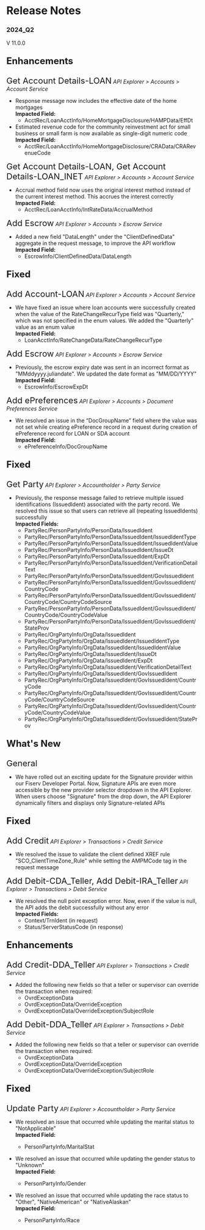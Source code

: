 # Release Notes 
### 2024_Q2
V 11.0.0
<!-- 
type: tab 
titles: Premier, Precision, Signature, Cleartouch
-->


<p style="font-size: 24px; font-weight: bold;">Enhancements </p>

<span style="font-size: 22px; ">Get Account Details-LOAN</span> *API Explorer > Accounts > Account Service*


- Response message now includes the effective date of the home mortgages<br>
**Impacted Field:**
  - AcctRec/LoanAcctInfo/HomeMortgageDisclosure/HAMPData/EffDt
- Estimated revenue code for the community reinvestment act for small business or small farm is now available as single-digit numeric code<br>
**Impacted Field:**
  - AcctRec/LoanAcctInfo/HomeMortgageDisclosure/CRAData/CRARevenueCode

<span style="font-size: 22px; ">Get Account Details-LOAN, Get Account Details-LOAN_INET</span> *API Explorer > Accounts > Account Service*


- Accrual method field now uses the original interest method instead of the current interest method. This accrues the interest correctly<br>
**Impacted Field:**
  - AcctRec/LoanAcctInfo/IntRateData/AccrualMethod


<span style="font-size: 22px; ">Add Escrow</span> *API Explorer > Accounts > Escrow Service*


- Added a new field "DataLength" under the "ClientDefinedData" aggregate in the request message, to improve the API workflow<br>
**Impacted Field:**
  - EscrowInfo/ClientDefinedData/DataLength


<p style="font-size: 24px; font-weight: bold;">Fixed </p>

<span style="font-size: 22px; ">Add Account-LOAN</span> *API Explorer > Accounts > Account Service*


- We have fixed an issue where loan accounts were successfully created when the value of the RateChangeRecurType field was "Quarterly," which was not specified in the enum values. We added the "Quarterly" value as an enum value<br>
**Impacted Field:**
  - LoanAcctInfo/RateChangeData/RateChangeRecurType


<span style="font-size: 22px; ">Add Escrow</span> *API Explorer > Accounts > Escrow Service*


- Previously, the escrow expiry date was sent in an incorrect format as "MMddyyyy.juliandate". We updated the date format as "MM/DD/YYYY"<br>
**Impacted Field:**
  - EscrowInfo/EscrowExpDt

<span style="font-size: 22px; ">Add ePreferences</span> *API Explorer > Accounts > Document Preferences Service*

- We resolved an issue in the “DocGroupName” field where the value was not set while creating ePreference record in a request during creation of ePreference record for LOAN or SDA account<br>
**Impacted Field:**
  - ePreferenceInfo/DocGroupName


<!-- type: tab -->
<p style="font-size: 24px; font-weight: bold;">Fixed </p>

<span style="font-size: 22px; ">Get Party</span> *API Explorer > Accountholder > Party Service*


- Previously, the response message failed to retrieve multiple issued identifications (IssuedIdent) associated with the party record. We resolved this issue so that users can retrieve all (repeating IssuedIdents) successfully<br>
**Impacted Fields:**
	- PartyRec/PersonPartyInfo/PersonData/IssuedIdent
	- PartyRec/PersonPartyInfo/PersonData/IssuedIdent/IssuedIdentType
	- PartyRec/PersonPartyInfo/PersonData/IssuedIdent/IssuedIdentValue
	- PartyRec/PersonPartyInfo/PersonData/IssuedIdent/IssueDt
	- PartyRec/PersonPartyInfo/PersonData/IssuedIdent/ExpDt
	- PartyRec/PersonPartyInfo/PersonData/IssuedIdent/VerificationDetailText
	- PartyRec/PersonPartyInfo/PersonData/IssuedIdent/GovIssuedIdent
	- PartyRec/PersonPartyInfo/PersonData/IssuedIdent/GovIssuedIdent/CountryCode
	- PartyRec/PersonPartyInfo/PersonData/IssuedIdent/GovIssuedIdent/CountryCode/CountryCodeSource
	- PartyRec/PersonPartyInfo/PersonData/IssuedIdent/GovIssuedIdent/CountryCode/CountryCodeValue
	- PartyRec/PersonPartyInfo/PersonData/IssuedIdent/GovIssuedIdent/StateProv
	- PartyRec/OrgPartyInfo/OrgData/IssuedIdent
	- PartyRec/OrgPartyInfo/OrgData/IssuedIdent/IssuedIdentType
	- PartyRec/OrgPartyInfo/OrgData/IssuedIdent/IssuedIdentValue
	- PartyRec/OrgPartyInfo/OrgData/IssuedIdent/IssueDt
	- PartyRec/OrgPartyInfo/OrgData/IssuedIdent/ExpDt
	- PartyRec/OrgPartyInfo/OrgData/IssuedIdent/VerificationDetailText
	- PartyRec/OrgPartyInfo/OrgData/IssuedIdent/GovIssuedIdent
	- PartyRec/OrgPartyInfo/OrgData/IssuedIdent/GovIssuedIdent/CountryCode
	- PartyRec/OrgPartyInfo/OrgData/IssuedIdent/GovIssuedIdent/CountryCode/CountryCodeSource
	- PartyRec/OrgPartyInfo/OrgData/IssuedIdent/GovIssuedIdent/CountryCode/CountryCodeValue
	- PartyRec/OrgPartyInfo/OrgData/IssuedIdent/GovIssuedIdent/StateProv


<!-- type: tab -->
<p style="font-size: 24px; font-weight: bold;">What's New </p>

<span style="font-size: 22px; ">General</span>
- We have rolled out an exciting update for the Signature provider within our Fiserv Developer Portal. Now, Signature APIs are even more accessible by the new provider selector dropdown in the API Explorer. When users choose "Signature" from the drop down, the API Explorer dynamically filters and displays only Signature-related APIs
<p style="font-size: 24px; font-weight: bold;">Fixed </p>

<span style="font-size: 22px; ">Add Credit</span> *API Explorer > Transactions > Credit Service*


- We resolved the issue to validate the client defined XREF rule "SCO_ClientTimeZone_Rule" while setting the AMPMCode tag in the request message

<span style="font-size: 22px; ">Add Debit-CDA_Teller, Add Debit-IRA_Teller</span> *API Explorer > Transactions > Debit Service*

- We resolved the null point exception error. Now, even if the value is null, the API adds the debit successfully without any error<br>
**Impacted Fields:**
  - Context/TrnIdent (in request)
  - Status/ServerStatusCode (in response)

<!-- type: tab -->
<p style="font-size: 24px; font-weight: bold;">Enhancements </p>

<span style="font-size: 22px; ">Add Credit-DDA_Teller</span> *API Explorer > Transactions > Credit Service*


- Added the following new fields so that a teller or supervisor can override the transaction when required:
	- OvrdExceptionData
	- OvrdExceptionData/OverrideException
	- OvrdExceptionData/OverrideException/SubjectRole


<span style="font-size: 22px; ">Add Debit-DDA_Teller</span> *API Explorer > Transactions > Debit Service*


- Added the following new fields so that a teller or supervisor can override the transaction when required:
	- OvrdExceptionData
	- OvrdExceptionData/OverrideException
	- OvrdExceptionData/OverrideException/SubjectRole


<p style="font-size: 24px; font-weight: bold;">Fixed </p>

<span style="font-size: 22px; ">Update Party</span> *API Explorer > Accountholder > Party Service*


- We resolved an issue that occurred while updating the marital status to "NotApplicable"<br>
**Impacted Field:**
  - PersonPartyInfo/MaritalStat

- We resolved an issue that occurred while updating the gender status to "Unknown"<br>
**Impacted Field:**
  - PersonPartyInfo/Gender

- We resolved an issue that occurred while updating the race status to "Other", "NativeAmerican" or "NativeAlaskan"<br>
**Impacted Field:**
  - PersonPartyInfo/Race

<!-- type: tab-end -->
